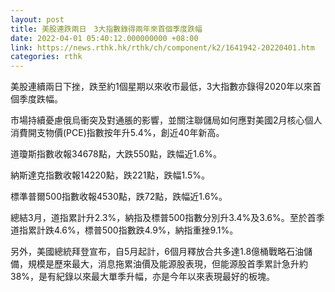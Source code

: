 ```yaml
---
layout: post
title: 美股連跌兩日　3大指數錄得兩年來首個季度跌幅
date: 2022-04-01 05:40:12.000000000 +08:00
link: https://news.rthk.hk/rthk/ch/component/k2/1641942-20220401.htm
categories: rthk
---
```


美股連續兩日下挫，跌至約1個星期以來收市最低，3大指數亦錄得2020年以來首個季度跌幅。

市場持續憂慮俄烏衝突及對通脹的影響，並關注聯儲局如何應對美國2月核心個人消費開支物價(PCE)指數按年升5.4%，創近40年新高。

道瓊斯指數收報34678點，大跌550點，跌幅近1.6%。

納斯達克指數收報14220點，跌221點，跌幅1.5%。

標準普爾500指數收報4530點，跌72點，跌幅近1.6%。

總結3月，道指累計升2.3%，納指及標普500指數分別升3.4%及3.6%。至於首季道指累計跌4.6%，標普500指數跌4.9%，納指重挫9.1%。

另外，美國總統拜登宣布，自5月起計，6個月釋放合共多達1.8億桶戰略石油儲備，規模是歷來最大，消息拖累油價及能源股表現，但能源股首季累計急升約38%，是有紀錄以來最大單季升幅，亦是今年以來表現最好的板塊。
